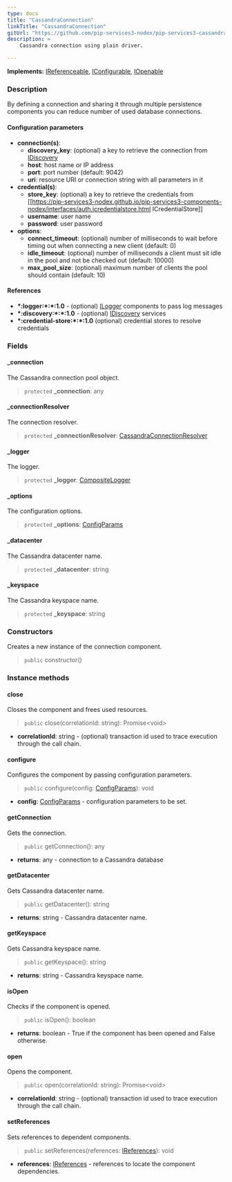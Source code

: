 ```yaml
---
type: docs
title: "CassandraConnection"
linkTitle: "CassandraConnection"
gitUrl: "https://github.com/pip-services3-nodex/pip-services3-cassandra-nodex"
description: >
    Cassandra connection using plain driver.

---
```


**Implements:** [IReferenceable](../../../commons/refer/ireferenceable), [IConfigurable](../../../commons/config/iconfigurable),
[IOpenable](../../../commons/run/iopenable)

### Description

By defining a connection and sharing it through multiple persistence components
you can reduce number of used database connections.

#### Configuration parameters

- **connection(s)**:    
    - **discovery_key**: (optional) a key to retrieve the connection from [IDiscovery](../../../components/connect/idiscovery)
    - **host**: host name or IP address
    - **port**: port number (default: 9042)
    - **uri**: resource URI or connection string with all parameters in it
- **credential(s)**:    
    - **store_key**: (optional) a key to retrieve the credentials from [[https://pip-services3-nodex.github.io/pip-services3-components-nodex/interfaces/auth.icredentialstore.html ICredentialStore]]
    - **username**: user name
    - **password**: user password
- **options**:
    - **connect_timeout**: (optional) number of milliseconds to wait before timing out when connecting a new client (default: 0)
    - **idle_timeout**: (optional) number of milliseconds a client must sit idle in the pool and not be checked out (default: 10000)
    - **max_pool_size**: (optional) maximum number of clients the pool should contain (default: 10)

#### References
- **\*:logger:\*:\*:1.0** - (optional) [ILogger](../../../components/log/ilogger) components to pass log messages
- **\*:discovery:\*:\*:1.0** - (optional) [IDiscovery](../../../components/connect/idiscovery) services
- **\*:credential-store:\*:\*:1.0** (optional) credential stores to resolve credentials


### Fields

<span class="hide-title-link">


#### _connection
The Cassandra connection pool object.
> `protected` **_connection**: any

#### _connectionResolver
The connection resolver.
> `protected` **_connectionResolver**: [CassandraConnectionResolver](../cassandra_connection_resolver)

#### _logger
The logger.
> `protected` **_logger**: [CompositeLogger](../../../components/log/composite_logger)

#### _options
The configuration options.
> `protected` **_options**: [ConfigParams](../../../commons/config/config_params)

#### _datacenter
The Cassandra datacenter name.
> `protected` **_datacenter**: string

#### _keyspace
The Cassandra keyspace name.
> `protected` **_keyspace**: string

</span>

### Constructors
Creates a new instance of the connection component.

> `public` constructor()


### Instance methods

#### close
Closes the component and frees used resources.

> `public` close(correlationId: string): Promise\<void\>

- **correlationId**: string - (optional) transaction id used to trace execution through the call chain.


#### configure
Configures the component by passing configuration parameters.

> `public` configure(config: [ConfigParams](../../../commons/config/config_params)): void

- **config**: [ConfigParams](../../../commons/config/config_params) - configuration parameters to be set.


#### getConnection
Gets the connection.
> `public` getConnection(): any

- **returns**: any - connection to a Cassandra database


#### getDatacenter
Gets Cassandra datacenter name.

> `public` getDatacenter(): string

- **returns**: string - Cassandra datacenter name.

#### getKeyspace
Gets Cassandra keyspace name.
> `public` getKeyspace(): string

- **returns**: string - Cassandra keyspace name.

#### isOpen
Checks if the component is opened.

> `public` isOpen(): boolean

- **returns**: boolean - True if the component has been opened and False otherwise.


#### open
Opens the component.

> `public` open(correlationId: string): Promise\<void\>

- **correlationId**: string - (optional) transaction id used to trace execution through the call chain.


#### setReferences
Sets references to dependent components.

> `public` setReferences(references: [IReferences](../../../commons/refer/ireferences)): void

- **references**: [IReferences](../../../commons/refer/ireferences) - references to locate the component dependencies.
